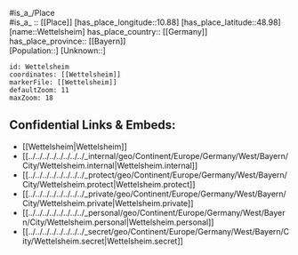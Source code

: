 ﻿---
location: [48.98,10.88] 
mapzoom: [7,12] 
mapmarker: city 
type: City
tags:
- geo/City


SpocWebEntityId: 35579
isDeleted: false
confidential: public

---
#is_a_/Place  
#is_a_ :: [[Place]] 
[has_place_longitude::10.88] 
[has_place_latitude::48.98] 
[name::Wettelsheim] 
has_place_country:: [[Germany]]  
has_place_province:: [[Bayern]]  
[Population::] 
[Unknown::] 


```leaflet
id: Wettelsheim
coordinates: [[Wettelsheim]] 
markerFile: [[Wettelsheim]] 
defaultZoom: 11 
maxZoom: 18
```


## Confidential Links & Embeds: 
- [[Wettelsheim|Wettelsheim]]  
- [[../../../../../../../../_internal/geo/Continent/Europe/Germany/West/Bayern/City/Wettelsheim.internal|Wettelsheim.internal]] 
- [[../../../../../../../../_protect/geo/Continent/Europe/Germany/West/Bayern/City/Wettelsheim.protect|Wettelsheim.protect]] 
- [[../../../../../../../../_private/geo/Continent/Europe/Germany/West/Bayern/City/Wettelsheim.private|Wettelsheim.private]] 
- [[../../../../../../../../_personal/geo/Continent/Europe/Germany/West/Bayern/City/Wettelsheim.personal|Wettelsheim.personal]] 
- [[../../../../../../../../_secret/geo/Continent/Europe/Germany/West/Bayern/City/Wettelsheim.secret|Wettelsheim.secret]] 
